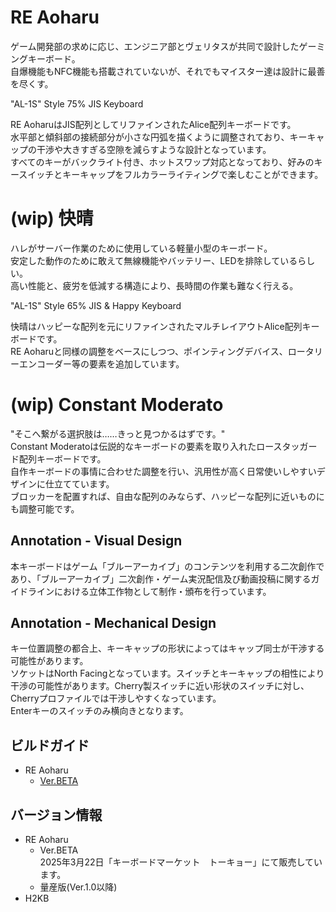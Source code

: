 # RE Aoharu
ゲーム開発部の求めに応じ、エンジニア部とヴェリタスが共同で設計したゲーミングキーボード。  
自爆機能もNFC機能も搭載されていないが、それでもマイスター達は設計に最善を尽くす。  

"AL-1S" Style 75% JIS Keyboard  
  
RE AoharuはJIS配列としてリファインされたAlice配列キーボードです。  
水平部と傾斜部の接続部分が小さな円弧を描くように調整されており、キーキャップの干渉や大きすぎる空隙を減らすような設計となっています。  
すべてのキーがバックライト付き、ホットスワップ対応となっており、好みのキースイッチとキーキャップをフルカラーライティングで楽しむことができます。  


# (wip) 快晴
ハレがサーバー作業のために使用している軽量小型のキーボード。  
安定した動作のために敢えて無線機能やバッテリー、LEDを排除しているらしい。  
高い性能と、疲労を低減する構造により、長時間の作業も難なく行える。

"AL-1S" Style 65% JIS & Happy Keyboard  
  
快晴はハッピーな配列を元にリファインされたマルチレイアウトAlice配列キーボードです。  
RE Aoharuと同様の調整をベースにしつつ、ポインティングデバイス、ロータリーエンコーダー等の要素を追加しています。  

# (wip) Constant Moderato
"そこへ繋がる選択肢は……きっと見つかるはずです。"  
Constant Moderatoは伝説的なキーボードの要素を取り入れたロースタッガード配列キーボードです。  
自作キーボードの事情に合わせた調整を行い、汎用性が高く日常使いしやすいデザインに仕立てています。  
ブロッカーを配置すれば、自由な配列のみならず、ハッピーな配列に近いものにも調整可能です。

## Annotation - Visual Design
本キーボードはゲーム「ブルーアーカイブ」のコンテンツを利用する二次創作であり、「ブルーアーカイブ」二次創作・ゲーム実況配信及び動画投稿に関するガイドラインにおける立体工作物として制作・頒布を行っています。

## Annotation - Mechanical Design
キー位置調整の都合上、キーキャップの形状によってはキャップ同士が干渉する可能性があります。  
ソケットはNorth Facingとなっています。スイッチとキーキャップの相性により干渉の可能性があります。Cherry製スイッチに近い形状のスイッチに対し、Cherryプロファイルでは干渉しやすくなっています。  
Enterキーのスイッチのみ横向きとなります。


## ビルドガイド
- RE Aoharu
  - [Ver.BETA](https://github.com/Cheena-gb/Bluearchive-Keyboards/blob/main/docs/RE-Aoharu/ver-keyket2025.md)

## バージョン情報
- RE Aoharu
  - Ver.BETA  
    2025年3月22日「キーボードマーケット　トーキョー」にて販売しています。
  - 量産版(Ver.1.0以降)  
- H2KB
